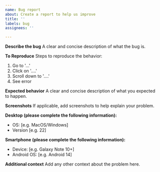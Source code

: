 ```yaml
---
name: Bug report
about: Create a report to help us improve
title: ''
labels: bug
assignees: ''

---
```


**Describe the bug**
A clear and concise description of what the bug is.

**To Reproduce**
Steps to reproduce the behavior:
1. Go to '...'
2. Click on '....'
3. Scroll down to '....'
4. See error

**Expected behavior**
A clear and concise description of what you expected to happen.

**Screenshots**
If applicable, add screenshots to help explain your problem.

**Desktop (please complete the following information):**
 - OS: [e.g. MacOS/Windows]
 - Version [e.g. 22]

**Smartphone (please complete the following information):**
 - Device: [e.g. Galaxy Note 10+]
 - Android OS: [e.g. Android 14]

**Additional context**
Add any other context about the problem here.
